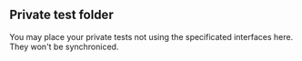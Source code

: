 <h2>Private test folder</h2>
You may place your private tests not using the specificated interfaces here. They won't be synchroniced.